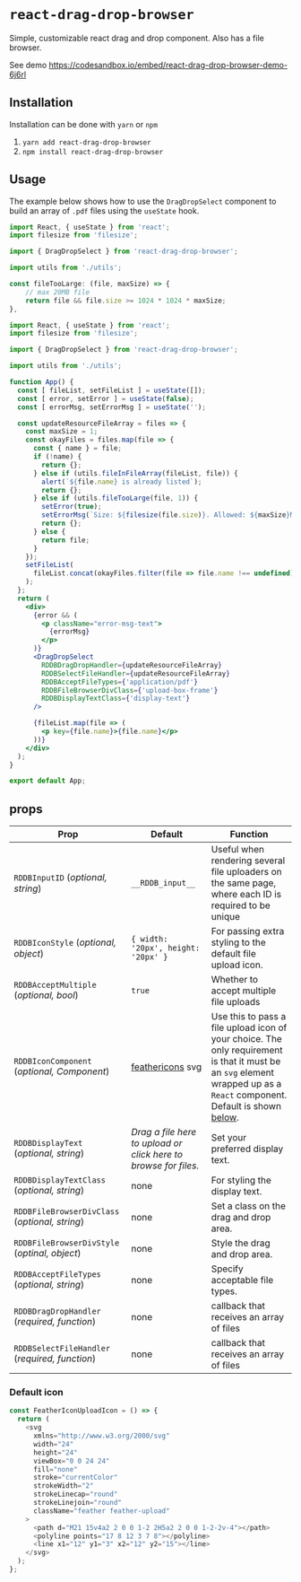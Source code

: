# `react-drag-drop-browser`

Simple, customizable react drag and drop component. Also has a file browser.

See demo <https://codesandbox.io/embed/react-drag-drop-browser-demo-6j6rl>

## Installation

Installation can be done with `yarn` or `npm`

1. `yarn add react-drag-drop-browser`
1. `npm install react-drag-drop-browser`

## Usage

The example below shows how to use the `DragDropSelect` component to build an array of `.pdf` files using the `useState` hook.

```jsx
import React, { useState } from 'react';
import filesize from 'filesize';

import { DragDropSelect } from 'react-drag-drop-browser';

import utils from './utils';

const fileTooLarge: (file, maxSize) => {
    // max 20MB file
    return file && file.size >= 1024 * 1024 * maxSize;
},

import React, { useState } from 'react';
import filesize from 'filesize';

import { DragDropSelect } from 'react-drag-drop-browser';

import utils from './utils';

function App() {
  const [ fileList, setFileList ] = useState([]);
  const [ error, setError ] = useState(false);
  const [ errorMsg, setErrorMsg ] = useState('');

  const updateResourceFileArray = files => {
    const maxSize = 1;
    const okayFiles = files.map(file => {
      const { name } = file;
      if (!name) {
        return {};
      } else if (utils.fileInFileArray(fileList, file)) {
        alert(`${file.name} is already listed`);
        return {};
      } else if (utils.fileTooLarge(file, 1)) {
        setError(true);
        setErrorMsg(`Size: ${filesize(file.size)}. Allowed: ${maxSize}MB.`);
        return {};
      } else {
        return file;
      }
    });
    setFileList(
      fileList.concat(okayFiles.filter(file => file.name !== undefined))
    );
  };
  return (
    <div>
      {error && (
        <p className="error-msg-text">
          {errorMsg}
        </p>
      )}
      <DragDropSelect
        RDDBDragDropHandler={updateResourceFileArray}
        RDDBSelectFileHandler={updateResourceFileArray}
        RDDBAcceptFileTypes={'application/pdf'}
        RDDBFileBrowserDivClass={'upload-box-frame'}
        RDDBDisplayTextClass={'display-text'}
      />

      {fileList.map(file => (
        <p key={file.name}>{file.name}</p>
      ))}
    </div>
  );
}

export default App;
```

## props

|       Prop       |       Default    |     Function     |
| ---------------- | ---------------- | ---------------- |
|`RDDBInputID` (*optional, string*) | `__RDDB_input__` | Useful when rendering several file uploaders on the same page, where each ID is required to be unique|
|`RDDBIconStyle` (*optional, object*) | `{ width: '20px', height: '20px' }` | For passing extra styling to the default file upload icon. |
| `RDDBAcceptMultiple` (*optional, bool*) | `true` | Whether to accept multiple file uploads |
| `RDDBIconComponent` (*optional, Component*) | [feathericons](https://feathericons.com/) svg | Use this to pass a file upload icon of your choice. The only requirement is that it must be an `svg` element wrapped up as a `React` component. Default is shown [below](#default-icon). |
| `RDDBDisplayText` (*optional, string*) | *Drag a file here to upload or click here to browse for files.* | Set your preferred display text.|
| `RDDBDisplayTextClass` (*optional, string*) | none | For styling the display text. |
| `RDDBFileBrowserDivClass` (*optional, string*) | none | Set a class on the drag and drop area. |
| `RDDBFileBrowserDivStyle` (*optinal, object*) | none | Style the drag and drop area.
| `RDDBAcceptFileTypes` (*optional, string*) | none | Specify acceptable file types. |
| `RDDBDragDropHandler` (*required, function*) | none | callback that receives an array of files |
| `RDDBSelectFileHandler` (*required, function*) | none | callback that receives an array of files |

### Default icon

```javascript
const FeatherIconUploadIcon = () => {
  return (
    <svg
      xmlns="http://www.w3.org/2000/svg"
      width="24"
      height="24"
      viewBox="0 0 24 24"
      fill="none"
      stroke="currentColor"
      strokeWidth="2"
      strokeLinecap="round"
      strokeLinejoin="round"
      className="feather feather-upload"
    >
      <path d="M21 15v4a2 2 0 0 1-2 2H5a2 2 0 0 1-2-2v-4"></path>
      <polyline points="17 8 12 3 7 8"></polyline>
      <line x1="12" y1="3" x2="12" y2="15"></line>
    </svg>
  );
};
```
